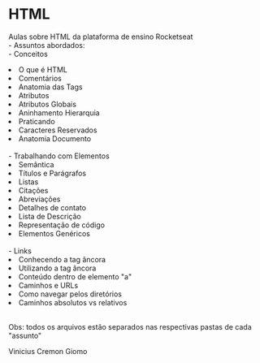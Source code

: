 # HTML
<p>
  Aulas sobre HTML da plataforma de ensino Rocketseat <br>
  - Assuntos abordados:<br>
  - Conceitos <br>
    <li>O que é HTML</li>
    <li>Comentários</li>
    <li>Anatomia das Tags</li>
    <li>Atributos</li>
    <li>Atributos Globais</li>
    <li>Aninhamento Hierarquia</li>
    <li>Praticando</li>
    <li>Caracteres Reservados</li>
    <li>Anatomia Documento</li>
  <br>
  - Trabalhando com Elementos <br>
    <li>Semântica</li>
    <li>Títulos e Parágrafos</li>
    <li>Listas</li>
    <li>Citações</li>
    <li>Abreviações</li>
    <li>Detalhes de contato</li>
    <li>Lista de Descrição</li>
    <li>Representação de código</li>
    <li>Elementos Genéricos</li>
  <br>
  - Links
  <li>Conhecendo a tag âncora</li>
  <li>Utilizando a tag âncora</li>
  <li>Conteúdo dentro de elemento "a"</li>
  <li>Caminhos e URLs</li>
  <li>Como navegar pelos diretórios</li>
  <li>Caminhos absolutos vs relativos</li>
  <br>
  <p>Obs: todos os arquivos estão separados nas respectivas pastas de cada "assunto"</p>
</p>

Vinicius Cremon Giomo

